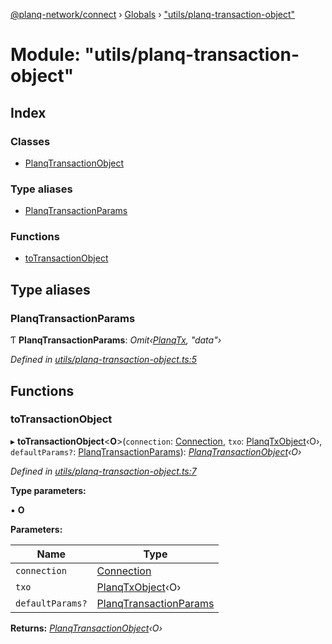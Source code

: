 [@planq-network/connect](../README.md) › [Globals](../globals.md) › ["utils/planq-transaction-object"](_utils_planq_transaction_object_.md)

# Module: "utils/planq-transaction-object"

## Index

### Classes

* [PlanqTransactionObject](../classes/_utils_planq_transaction_object_.planqtransactionobject.md)

### Type aliases

* [PlanqTransactionParams](_utils_planq_transaction_object_.md#planqtransactionparams)

### Functions

* [toTransactionObject](_utils_planq_transaction_object_.md#totransactionobject)

## Type aliases

###  PlanqTransactionParams

Ƭ **PlanqTransactionParams**: *Omit‹[PlanqTx](_types_.md#planqtx), "data"›*

*Defined in [utils/planq-transaction-object.ts:5](https://github.com/planq-network/planq-sdk/blob/master/packages/sdk/connect/src/utils/planq-transaction-object.ts#L5)*

## Functions

###  toTransactionObject

▸ **toTransactionObject**<**O**>(`connection`: [Connection](../classes/_connection_.connection.md), `txo`: [PlanqTxObject](../interfaces/_types_.planqtxobject.md)‹O›, `defaultParams?`: [PlanqTransactionParams](_utils_planq_transaction_object_.md#planqtransactionparams)): *[PlanqTransactionObject](../classes/_utils_planq_transaction_object_.planqtransactionobject.md)‹O›*

*Defined in [utils/planq-transaction-object.ts:7](https://github.com/planq-network/planq-sdk/blob/master/packages/sdk/connect/src/utils/planq-transaction-object.ts#L7)*

**Type parameters:**

▪ **O**

**Parameters:**

Name | Type |
------ | ------ |
`connection` | [Connection](../classes/_connection_.connection.md) |
`txo` | [PlanqTxObject](../interfaces/_types_.planqtxobject.md)‹O› |
`defaultParams?` | [PlanqTransactionParams](_utils_planq_transaction_object_.md#planqtransactionparams) |

**Returns:** *[PlanqTransactionObject](../classes/_utils_planq_transaction_object_.planqtransactionobject.md)‹O›*
